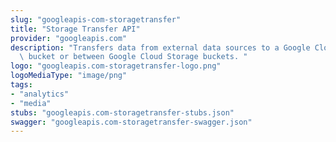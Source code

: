 ```yaml
---
slug: "googleapis-com-storagetransfer"
title: "Storage Transfer API"
provider: "googleapis.com"
description: "Transfers data from external data sources to a Google Cloud Storage\
  \ bucket or between Google Cloud Storage buckets. "
logo: "googleapis.com-storagetransfer-logo.png"
logoMediaType: "image/png"
tags:
- "analytics"
- "media"
stubs: "googleapis.com-storagetransfer-stubs.json"
swagger: "googleapis.com-storagetransfer-swagger.json"
---
```

